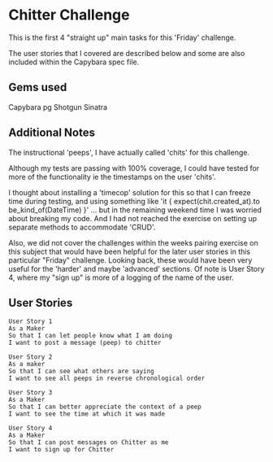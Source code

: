 Chitter Challenge
=================

This is the first 4 "straight up" main tasks for this 'Friday' challenge.

The user stories that I covered are described below and some are also included within the Capybara spec file.


Gems used
---------
Capybara
pg
Shotgun
Sinatra


Additional Notes
----------------

The instructional 'peeps', I have actually called 'chits' for this challenge.

Although my tests are passing with 100% coverage, I could have tested for more of the functionality ie the timestamps on the user 'chits'.

I thought about installing a 'timecop' solution for this so that I can freeze time during testing, and using something like
'it { expect(chit.created_at).to be_kind_of(DateTime) }'
... but in the remaining weekend time I was worried about breaking my code. And I had not reached the exercise on setting up separate methods to accommodate 'CRUD'.

Also, we did not cover the challenges within the weeks pairing exercise on this subject that would have been helpful for the later user stories in this particular "Friday" challenge. Looking back, these would have been very useful for the 'harder' and maybe 'advanced' sections. Of note is User Story 4, where my "sign up" is more of a logging of the name of the user.


User Stories
------------
```
User Story 1
As a Maker
So that I can let people know what I am doing  
I want to post a message (peep) to chitter

User Story 2
As a maker
So that I can see what others are saying  
I want to see all peeps in reverse chronological order

User Story 3
As a Maker
So that I can better appreciate the context of a peep
I want to see the time at which it was made

User Story 4
As a Maker
So that I can post messages on Chitter as me
I want to sign up for Chitter
```
